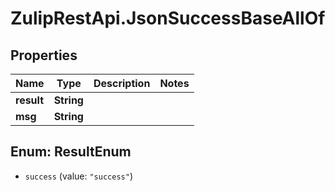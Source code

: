 # ZulipRestApi.JsonSuccessBaseAllOf

## Properties

Name | Type | Description | Notes
------------ | ------------- | ------------- | -------------
**result** | **String** |  | 
**msg** | **String** |  | 



## Enum: ResultEnum


* `success` (value: `"success"`)




